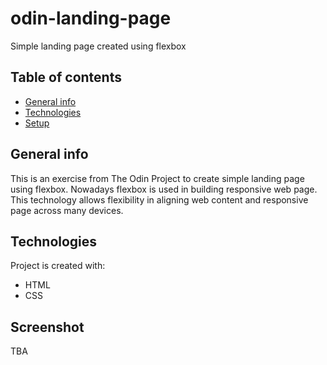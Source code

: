 # odin-landing-page
Simple landing page created using flexbox

## Table of contents
* [General info](#general-info)
* [Technologies](#technologies)
* [Setup](#setup)

## General info
This is an exercise from The Odin Project to create simple landing page using flexbox. Nowadays flexbox is used in building responsive web page. This technology allows flexibility in aligning web content and responsive page across many devices.

## Technologies
Project is created with:
* HTML
* CSS
	
## Screenshot
TBA